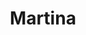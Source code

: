 ---
title: Martina
date: 
draft: false

# descripcion
description : Aros de plata 925 y ópalo

materials: Plata 925

color: Plateado y ópalo

dimensions: 0,9 cm

code: 01-04-0636

type: "Aros"

categories: []

price: $3.350,00

price_eftvo: $2.850,00

# Images
# first image will be shown in the product page
images:
  # - image: "images/path_to_image"
  # La ubicacion de las imagenes es imagenes/Aros/Aros.Piedras/01-04-0636-martina
  - image: "./images/aros/piedras/01-04-0636_a.JPG"
  - image: "./images/aros/piedras/01-04-0636_b.JPG"
---